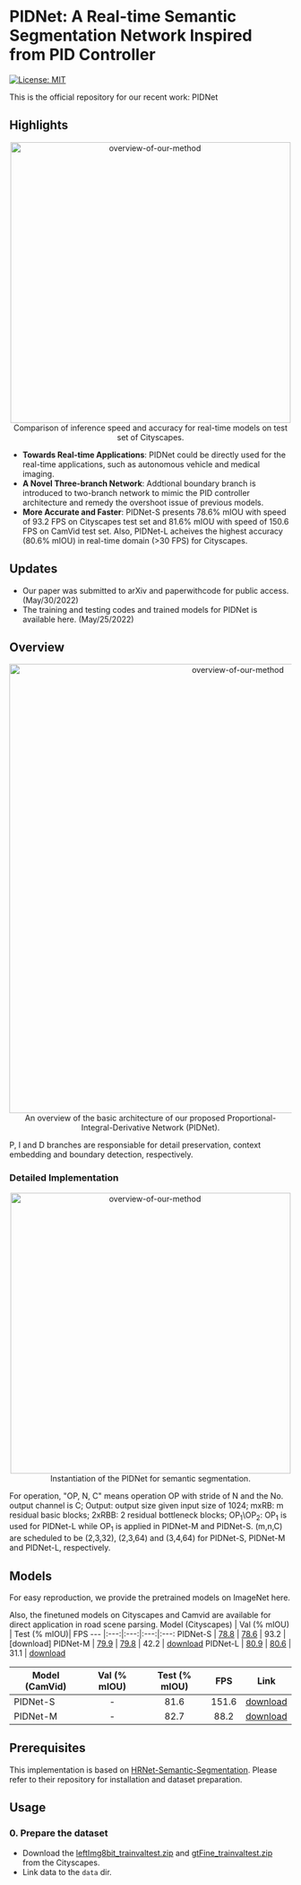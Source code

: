 # PIDNet: A Real-time Semantic Segmentation Network Inspired from PID Controller
[![License: MIT](https://img.shields.io/badge/License-MIT-green.svg)](https://opensource.org/licenses/MIT)

This is the official repository for our recent work: PIDNet

## Highlights
<p align="center">
  <img src="figs/cityscapes_score.jpg" alt="overview-of-our-method" width="500"/></br>
  <span align="center">Comparison of inference speed and accuracy for real-time models on test set of Cityscapes.</span> 
</p>

* **Towards Real-time Applications**: PIDNet could be directly used for the real-time applications, such as autonomous vehicle and medical imaging.
* **A Novel Three-branch Network**: Addtional boundary branch is introduced to two-branch network to mimic the PID controller architecture and remedy the overshoot issue of previous models.
* **More Accurate and Faster**: PIDNet-S presents 78.6% mIOU with speed of 93.2 FPS on Cityscapes test set and 81.6% mIOU with speed of 150.6 FPS on CamVid test set. Also, PIDNet-L acheives the highest accuracy (80.6% mIOU) in real-time domain (>30 FPS) for Cityscapes.

## Updates
   - Our paper was submitted to arXiv and paperwithcode for public access. (May/30/2022)
   - The training and testing codes and trained models for PIDNet is available here. (May/25/2022)

## Overview
<p align="center">
  <img src="figs/pidnet.jpg" alt="overview-of-our-method" width="800"/></br>
  <span align="center">An overview of the basic architecture of our proposed Proportional-Integral-Derivative Network (PIDNet). </span> 
</p>
P, I and D branches are responsiable for detail preservation, context embedding and boundary detection, respectively.

### Detailed Implementation
<p align="center">
  <img src="figs/pidnet_table.jpg" alt="overview-of-our-method" width="500"/></br>
  <span align="center">Instantiation of the PIDNet for semantic segmentation. </span> 
</p>
For operation, "OP, N, C" means operation OP with stride of N and the No. output channel is C; Output: output size given input size of 1024; mxRB: m residual basic blocks; 2xRBB: 2 residual bottleneck blocks; OP<sub>1</sub>\OP<sub>2</sub>: OP<sub>1</sub> is used for PIDNet-L while OP<sub>1</sub> is applied in PIDNet-M and PIDNet-S. (m,n,C) are scheduled to be (2,3,32), (2,3,64) and (3,4,64) for PIDNet-S, PIDNet-M and PIDNet-L, respectively.

## Models
For easy reproduction, we provide the pretrained models on ImageNet here.

Also, the finetuned models on Cityscapes and Camvid are available for direct application in road scene parsing.
Model (Cityscapes) | Val (% mIOU) | Test (% mIOU)| FPS 
--- |:---:|:---:|:---:|:---:
PIDNet-S | [78.8](https://) | [78.6](https://) | 93.2 | [download]
PIDNet-M | [79.9](https://) | [79.8](https://) | 42.2 | [download](https://)
PIDNet-L | [80.9](https://) | [80.6](https://) | 31.1 | [download](https://)


Model (CamVid) | Val (% mIOU) | Test (% mIOU)| FPS | Link
--- |:---:|:---:|:---:|:---:
PIDNet-S | - | 81.6 | 151.6 | [download](https://)
PIDNet-M | - | 82.7 | 88.2 | [download](https://)


## Prerequisites
This implementation is based on [HRNet-Semantic-Segmentation](https://github.com/HRNet/HRNet-Semantic-Segmentation). Please refer to their repository for installation and dataset preparation.

## Usage

### 0. Prepare the dataset

* Download the [leftImg8bit_trainvaltest.zip](https://www.cityscapes-dataset.com/file-handling/?packageID=3) and [gtFine_trainvaltest.zip](https://www.cityscapes-dataset.com/file-handling/?packageID=1) from the Cityscapes.
* Link data to the  `data` dir.

